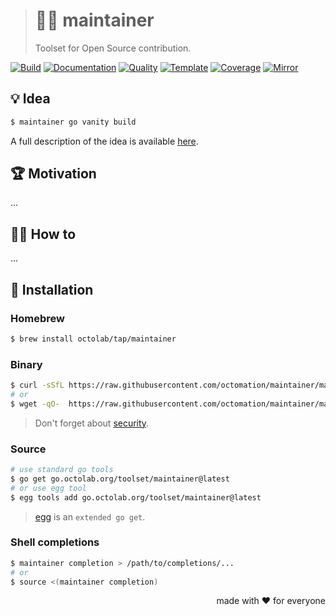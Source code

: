 > # 👨‍🔧 maintainer
>
> Toolset for Open Source contribution.

[![Build][build.icon]][build.page]
[![Documentation][docs.icon]][docs.page]
[![Quality][quality.icon]][quality.page]
[![Template][template.icon]][template.page]
[![Coverage][coverage.icon]][coverage.page]
[![Mirror][mirror.icon]][mirror.page]

## 💡 Idea

```bash
$ maintainer go vanity build
```

A full description of the idea is available [here][design.page].

## 🏆 Motivation

...

## 🤼‍♂️ How to

...

## 🧩 Installation

### Homebrew

```bash
$ brew install octolab/tap/maintainer
```

### Binary

```bash
$ curl -sSfL https://raw.githubusercontent.com/octomation/maintainer/master/bin/install | sh
# or
$ wget -qO-  https://raw.githubusercontent.com/octomation/maintainer/master/bin/install | sh
```

> Don't forget about [security](https://www.idontplaydarts.com/2016/04/detecting-curl-pipe-bash-server-side/).

### Source

```bash
# use standard go tools
$ go get go.octolab.org/toolset/maintainer@latest
# or use egg tool
$ egg tools add go.octolab.org/toolset/maintainer@latest
```

> [egg][] is an `extended go get`.

### Shell completions

```bash
$ maintainer completion > /path/to/completions/...
# or
$ source <(maintainer completion)
```

<p align="right">made with ❤️ for everyone</p>

[awesome.icon]:     https://awesome.re/mentioned-badge.svg
[build.page]:       https://github.com/octomation/maintainer/actions/workflows/ci.yml
[build.icon]:       https://github.com/octomation/maintainer/actions/workflows/ci.yml/badge.svg
[coverage.page]:    https://codeclimate.com/github/octomation/maintainer/test_coverage
[coverage.icon]:    https://api.codeclimate.com/v1/badges/6687c945bf44772d3131/test_coverage
[design.page]:      https://www.notion.so/octolab/maintainer-76d7f532a13244b5ac71708990f340ed?r=0b753cbf767346f5a6fd51194829a2f3
[docs.page]:        https://pkg.go.dev/go.octolab.org/toolset/maintainer
[docs.icon]:        https://img.shields.io/badge/docs-pkg.go.dev-blue
[mirror.page]:      https://bitbucket.org/kamilsk/maintainer
[mirror.icon]:      https://img.shields.io/badge/mirror-bitbucket-blue
[promo.page]:       https://github.com/octomation/maintainer
[quality.page]:     https://goreportcard.com/report/go.octolab.org/toolset/maintainer
[quality.icon]:     https://goreportcard.com/badge/go.octolab.org/toolset/maintainer
[template.page]:    https://github.com/octomation/go-tool
[template.icon]:    https://img.shields.io/badge/template-go--tool-blue

[egg]:              https://github.com/kamilsk/egg
